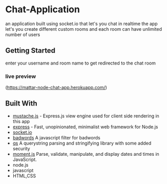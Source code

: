 # Chat-Application

an application built using socket.io that let's you chat in realtime
the app let's you create different custom rooms and each room can have unlimited number of users

## Getting Started

enter your username and room name to get redirected to the chat room

### live preview
(https://mattar-node-chat-app.herokuapp.com/)
## Built With

* [mustache.js](https://mustache.github.io/) - Express.js view engine used for client side rendering in this app
* [express](https://expressjs.com/) - Fast, unopinionated, minimalist web framework for Node.js
* [socket.io](https://socket.io/)
* [badwords](https://www.npmjs.com/package/bad-words) A javascript filter for badwords
* [qs](https://www.npmjs.com/package/qs) A querystring parsing and stringifying library with some added security
* [moment.js](https://momentjs.com/) Parse, validate, manipulate, and display dates and times in JavaScript.
* node.js
* javascript
* HTML,CSS


